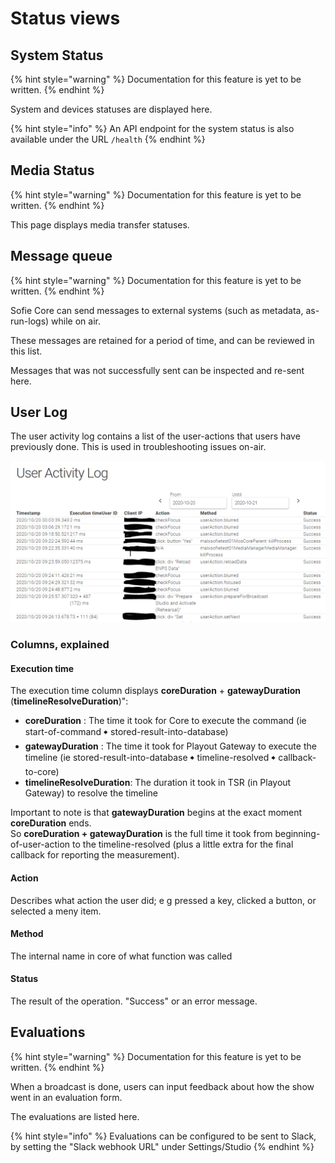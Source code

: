 # Status views

## System Status



{% hint style="warning" %}
Documentation for this feature is yet to be written.
{% endhint %}

System and devices statuses are displayed here.



{% hint style="info" %}
An API endpoint for the system status is also available under the URL `/health`
{% endhint %}

## Media Status

{% hint style="warning" %}
Documentation for this feature is yet to be written.
{% endhint %}

This page displays media transfer statuses.



## Message queue

{% hint style="warning" %}
Documentation for this feature is yet to be written.
{% endhint %}

Sofie Core can send messages to external systems \(such as metadata, as-run-logs\) while on air.

These messages are retained for a period of time, and can be reviewed in this list.

Messages that was not successfully sent can be inspected and re-sent here.



## User Log

The user activity log contains a list of the user-actions that users have previously done. This is used in troubleshooting issues on-air.

![User Log](/img/docs/main/features-and-configuration/user-log.png)

### Columns, explained

#### Execution time

The execution time column displays **coreDuration** + **gatewayDuration** \(**timelineResolveDuration**\)":

* **coreDuration** : The time it took for Core to execute the command \(ie start-of-command 🠺 stored-result-into-database\)
*  **gatewayDuration** : The time it took for Playout Gateway to execute the timeline \(ie stored-result-into-database 🠺 timeline-resolved 🠺 callback-to-core\)
* **timelineResolveDuration**: The duration it took in TSR \(in Playout Gateway\) to resolve the timeline

Important to note is that **gatewayDuration** begins at the exact moment **coreDuration** ends.  
So **coreDuration + gatewayDuration** is the full time it took from beginning-of-user-action to the timeline-resolved \(plus a little extra for the final callback for reporting the measurement\).

#### Action

Describes what action the user did; e g pressed a key, clicked a button, or selected a meny item.

#### Method

The internal name in core of what function was called

#### Status

The result of the operation. "Success" or an error message.



## Evaluations

{% hint style="warning" %}
Documentation for this feature is yet to be written.
{% endhint %}

When a broadcast is done, users can input feedback about how the show went in an evaluation form.

The evaluations are listed here.

{% hint style="info" %}
Evaluations can be configured to be sent to Slack, by setting the "Slack webhook URL" under Settings/Studio
{% endhint %}



